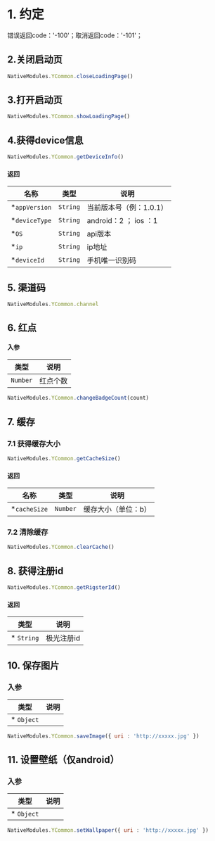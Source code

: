 # 1. 约定
错误返回code：'-100'；取消返回code：'-101'；


## 2.关闭启动页

```js
NativeModules.YCommon.closeLoadingPage()
```

## 3.打开启动页

```js
NativeModules.YCommon.showLoadingPage()
```

## 4.获得device信息

```js
NativeModules.YCommon.getDeviceInfo()
```
#### 返回
| 名称			| 类型		 	  | 说明				|
| ---			 | ---		   		| ---				|
| *`appVersion`	 | `String`	   	    | 当前版本号（例：1.0.1）	|
| *`deviceType`	 | `String`	   	    | android：2 ； ios ：1	|
| *`OS`	 | `String`	   	    | api版本	|
| *`ip`	 | `String`	   	    | ip地址	|
| *`deviceId`	 | `String`	   	    | 手机唯一识别码

## 5. 渠道码

```js
NativeModules.YCommon.channel
```
## 6. 红点

#### 入参
| 类型		 	  | 说明				|
| ---		   		| ---				|
| `Number`	   	    | 红点个数	|


```js
NativeModules.YCommon.changeBadgeCount(count)
```

## 7. 缓存

### 7.1 获得缓存大小

```js
NativeModules.YCommon.getCacheSize()
```

#### 返回
| 名称			| 类型		 	  | 说明				|
| ---			 | ---		   		| ---				|
| *`cacheSize`	 | `Number`	   	    | 缓存大小（单位：b）	|


### 7.2 清除缓存

```js
NativeModules.YCommon.clearCache()
```
## 8. 获得注册id

```js
NativeModules.YCommon.getRigsterId()
```

#### 返回
 类型		 	  | 说明				|
| ---		   		| ---				|
|* `String`	   	    | 极光注册id	|

## 10. 保存图片

### 入参
|类型		 	  	   | 说明				|
| ---		   		| ---				|
|* `Object`	   	    | 	|

```js
NativeModules.YCommon.saveImage({ uri : 'http://xxxxx.jpg' })
```

## 11. 设置壁纸（仅android）

### 入参
|类型		 	  	   | 说明				|
| ---		   		| ---				|
|* `Object`	   	    | 	|

```js
NativeModules.YCommon.setWallpaper({ uri : 'http://xxxxx.jpg' })
```